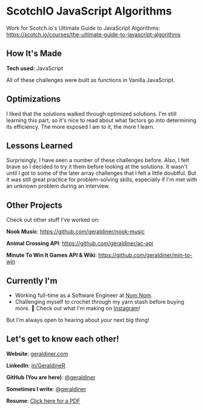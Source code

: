 # ScotchIO JavaScript Algorithms

Work for Scotch.io's Ultimate Guide to JavaScript Algorithms: https://scotch.io/courses/the-ultimate-guide-to-javascript-algorithms

## How It's Made

**Tech used:** JavaScript

All of these challenges were built as functions in Vanilla JavaScript.

## Optimizations

I liked that the solutions walked through optimized solutions. I'm still learning this part, so it's nice to read about what factors go into determining its efficiency. The more exposed I am to it, the more I learn.

## Lessons Learned

Surprisingly, I have seen a number of these challenges before. Also, I felt brave so I decided to try it them before looking at the solutions. It wasn't until I got to some of the later array challenges that I felt a little doubtful. But it was still great practice for problem-solving skills, especially if I'm met with an unknown problem during an interview.

















## Other Projects

Check out other stuff I've worked on:

**Nook Music**: https://github.com/geraldiner/nook-music

**Animal Crossing API**: https://github.com/geraldiner/ac-api

**Minute To Win It Games API & Wiki**: https://github.com/geraldiner/min-to-win

## Currently I'm

- Working full-time as a Software Engineer at <a target="_blank" href="https://nomnomnow.com">Nom Nom</a>.
- Challenging myself to crochet through my yarn stash before buying more. 🤠 Check out what I'm making on [Instagram](https://instagram.com/geraldinedesu)!

But I'm always open to hearing about _your_ next big thing!

## Let's get to know each other!

**Website**: [geraldiner.com](https://geraldiner.com)

**LinkedIn**: [in/GeraldineR](https://linkedin.com/in/geraldiner)

**GitHub (You are here)**: [@geraldiner](https://github.com/geraldiner)

**Sometimes I write**: [@geraldiner](https://geraldiner.hashnode.dev)

**Resume**: [Click here for a PDF](https://geraldiner.com/GeraldineRagsac_Resume_2025.pdf)
